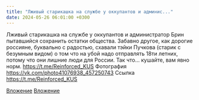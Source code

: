 ```yaml
---
title: "Лживый старикашка на службе у оккупантов и админис..."
date: 2024-05-26 06:01:00 +0300
---
```


Лживый старикашка на службе у оккупантов и администратор Брин пытавшийся сохранить остатки общества.
Забавно другое, как дорогие россияне, буквально с радостью, схавали тэйки Пучкова (старик с безумным видом) о том что на убой надо отправлять 18ти летних, потому что они лишние люди для России.
Так что... кушайте, вам явно норм.
https://t.me/Reinforced_KUS
Фотография
<a class="vk-attach" href="https://vk.com/photo41076938_457250743">https://vk.com/photo41076938_457250743</a>
Ссылка
https://t.me/Reinforced_KUS

<a class="vk-attach" href="https://vk.com/photo41076938_457250743">Вложение</a>
[Вложение](https://t.me/Reinforced_KUS)
